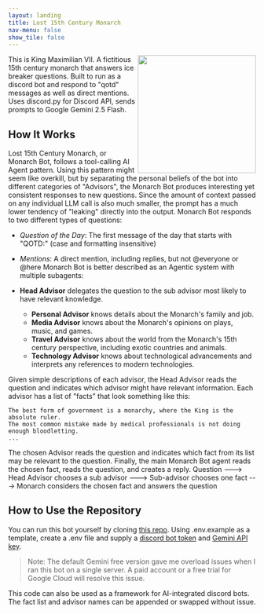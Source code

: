 ```yaml
---
layout: landing
title: Lost 15th Century Monarch
nav-menu: false
show_tile: false
---
```


<img src="https://upload.wikimedia.org/wikipedia/commons/2/29/Ranc_Jean_Louis_XIV_Fabre_museum.jpg" align="right" height="240px" />

This is King Maximilian VII.
A fictitious 15th century monarch that answers ice breaker questions.
Built to run as a discord bot and respond to "qotd" messages as well as direct mentions.
Uses discord.py for Discord API, sends prompts to Google Gemini 2.5 Flash.

## How It Works

Lost 15th Century Monarch, or Monarch Bot, follows a tool-calling AI Agent pattern.
Using this pattern might seem like overkill, but by separating the personal beliefs of the bot into different categories of "Advisors", the Monarch Bot produces interesting yet consistent responses to new questions.
Since the amount of context passed on any individual LLM call is also much smaller, the prompt has a much lower tendency of "leaking" directly into the output. 
Monarch Bot responds to two different types of questions:
- *Question of the Day*: The first message of the day that starts with "QOTD:" (case and formatting insensitive)
- *Mentions*: A direct mention, including replies, but not @everyone or @here
Monarch Bot is better described as an Agentic system with multiple subagents:

- **Head Advisor** delegates the question to the sub advisor most likely to have relevant knowledge.
    - **Personal Advisor** knows details about the Monarch's family and job.
    - **Media Advisor** knows about the Monarch's opinions on plays, music, and games.
    - **Travel Advisor** knows about the world from the Monarch's 15th century perspective, including exotic countries and animals.
    - **Technology Advisor** knows about technological advancements and interprets any references to modern technologies.

Given simple descriptions of each advisor, the Head Advisor reads the question and indicates which advisor might have relevant information.
Each advisor has a list of "facts" that look something like this:

```
The best form of government is a monarchy, where the King is the absolute ruler.
The most common mistake made by medical professionals is not doing enough bloodletting.
...
```
The chosen Advisor reads the question and indicates which fact from its list may be relevant to the question.
Finally, the main Monarch Bot agent reads the chosen fact, reads the question, and creates a reply.
Question ---> Head Advisor chooses a sub advisor ---> Sub-advisor chooses one fact ---> Monarch considers the chosen fact and answers the question

## How to Use the Repository

You can run this bot yourself by cloning [this repo](https://github.com/nvdutta/15th-Century-Monarch). Using .env.example as a template, create a .env file and supply a [discord bot token](https://discord.com/developers/applications) and [Gemini API key](https://ai.google.dev/gemini-api/docs/api-key).

> Note: The default Gemini free version gave me overload issues when I ran this bot on a single server. A paid account or a free trial for Google Cloud will resolve this issue.

This code can also be used as a framework for AI-integrated discord bots. The fact list and advisor names can be appended or swapped without issue.



